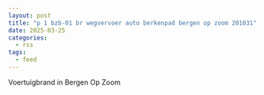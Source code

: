 ```yaml
---
layout: post
title: "p 1 bzb-01 br wegvervoer auto berkenpad bergen op zoom 201031"
date: 2025-03-25
categories: 
  - rss
tags: 
  - feed
---
```


Voertuigbrand in Bergen Op Zoom
